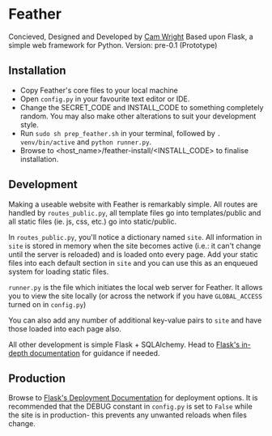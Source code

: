 # Feather
Concieved, Designed and Developed by [Cam Wright](mailto:cam.wright@gmail.com)
Based upon Flask, a simple web framework for Python.
Version: pre-0.1 (Prototype)

## Installation
* Copy Feather's core files to your local machine
* Open `config.py` in your favourite text editor or IDE.
* Change the SECRET_CODE and INSTALL_CODE to something completely random. You may also make other alterations to suit your development style.
* Run `sudo sh prep_feather.sh` in your terminal, followed by `. venv/bin/active` and `python runner.py`.
* Browse to <host_name>/feather-install/<INSTALL_CODE> to finalise installation.

## Development
Making a useable website with Feather is remarkably simple. All routes are handled by `routes_public.py`, all template files go into templates/public and all static files (ie. js, css, etc.) go into static/public.

In `routes_public.py`, you'll notice a dictionary named `site`. All information in `site` is stored in memory when the site becomes active (i.e.: it can't change until the server is reloaded) and is loaded onto every page. Add your static files into each default section in `site` and you can use this as an enqueued system for loading static files.

`runner.py` is the file which initiates the local web server for Feather. It allows you to view the site locally (or across the network if you have `GLOBAL_ACCESS` turned on in `config.py`)

You can also add any number of additional key-value pairs to `site` and have those loaded into each page also.

All other development is simple Flask + SQLAlchemy. Head to [Flask's in-depth documentation](http://flask.pocoo.org/docs/) for guidance if needed.

## Production
Browse to [Flask's Deployment Documentation](http://flask.pocoo.org/docs/deploying/) for deployment options. It is recommended that the DEBUG constant in `config.py` is set to `False` while the site is in production- this prevents any unwanted reloads when files change. 